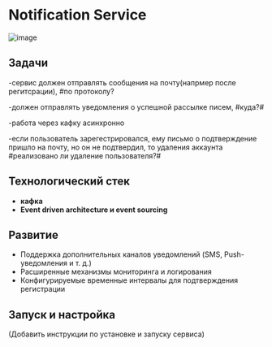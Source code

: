 # Notification Service
![image](https://github.com/user-attachments/assets/29048a73-7b54-4b7c-8113-99a8e4dfcd19)


## Задачи
-сервис должен отправлять сообщения на почту(напрмер после регитсрации), #по протоколу?

-должен отправлять уведомления о успешной рассылке писем, #куда?#

-работа через кафку асинхронно 

-если пользователь зарегестрировался, ему письмо о подтверждение пришло на почту, но он не подтвердил, то удаления аккаунта #реализовано ли удаление пользователя?#

## Технологический стек

- **кафка**
- **Event driven architecture и event sourcing**

## Развитие

- Поддержка дополнительных каналов уведомлений (SMS, Push-уведомления и т. д.)
- Расширенные механизмы мониторинга и логирования
- Конфигурируемые временные интервалы для подтверждения регистрации

## Запуск и настройка

(Добавить инструкции по установке и запуску сервиса)

